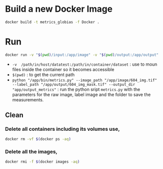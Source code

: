# Build a new Docker Image
```bash
docker build -t metrics_globias -f Docker .
```
# Run
```bash
docker run -v "$(pwd)/input:/app/image" -v "$(pwd)/output:/app/output" -v "$(pwd)/bin:/app/bin" -v "$(pwd)/output_metrics:/app/output_metrics" metrics_globias python "/app/bin/metrics.py" --image_path "/app/image/604_img.tif" --label_path "/app/output/604_img_mask.tif" --output_dir "app/output_metrics"
```

- `-v  /path/in/host/datatest:/path/in/container/dataset` : use to moun files inside the container so it becomes accessible
- `$(pwd)` : to get the current path
- `python "/app/bin/metrics.py" --image_path "/app/image/604_img.tif" --label_path "/app/output/604_img_mask.tif" --output_dir "app/output_metrics"` : run the python sript `metrics.py` with the parameters for the raw image, label image and the folder to save the measurements.


## Clean

### Delete all containers including its volumes use,

```bash
docker rm -vf $(docker ps -aq)
```

### Delete all the images,
```bash
docker rmi -f $(docker images -aq)
